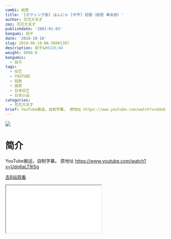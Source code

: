 ```yaml
---
combi: 般若
title: '[ボクシング部] はんにゃ [中字] 短剧（般若 拳击部）'
author: 花花大天才
zmz: 花花大天才
publishdate: '2001-01-03'
bangumi: 段子
date: '2019-10-10'
slug: 2019-06-18-NA-56001387
description: 段子&#8226;NA
weight: 8990.0
bangumis:
  - 段子
tags:
  - 综艺
  - YOUTUBE
  - 短剧
  - 搞笑
  - 日本综艺
  - 日本小品
categories:
  - 花花大天才
brief: YouTube搬运，自制字幕。 原地址 https://www.youtube.com/watch?v=Udo6aLT9lSg
---
```

![](https://raw.githubusercontent.com/tcgriffith/owaraisite/master/static/tmpimg/b337d2525b458631a27f22805c21124637415a31.jpg.480.jpg)
# 简介  
YouTube搬运，自制字幕。
原地址  https://www.youtube.com/watch?v=Udo6aLT9lSg  

[去B站观看](https://www.bilibili.com/video/av56001387/)
<div class ="resp-container"><iframe class="testiframe" src="//player.bilibili.com/player.html?aid=56001387"", scrolling="no", allowfullscreen="true" > </iframe></div> 
